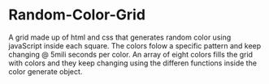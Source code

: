 # Random-Color-Grid

A grid made up of html and css that generates random color using javaScript inside each square. The colors folow a specific pattern and keep changing @ 5mili seconds per color. An array of eight colors fills the grid with colors and they keep changing using the differen functions inside the color generate object.
